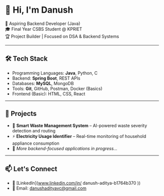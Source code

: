 # 👋 Hi, I'm Danush

🎯 Aspiring Backend Developer (Java)  
🎓 Final Year CSBS Student @ KPRIET  
🏆 Project Builder | Focused on DSA & Backend Systems

---

## 🛠️ Tech Stack

- Programming Languages: **Java**, Python, C
- Backend: **Spring Boot**, REST APIs
- Databases: **MySQL**, MongoDB
- Tools: **Git**, GitHub, Postman, Docker (Basics)
- Frontend (Basic): HTML, CSS, React

---

## 📂 Projects

- 🚮 **Smart Waste Management System** – AI-powered waste severity detection and routing  
- ⚡ **Electricity Usage Identifier** – Real-time monitoring of household appliance consumption  
- 📌 *More backend-focused applications in progress...*

---

## 📫 Let's Connect

- 💼 [LinkedIn](www.linkedin.com/in/
danush-aditya-b1764b370
))
- 📧 Email: danushadityavc@gmail.com
